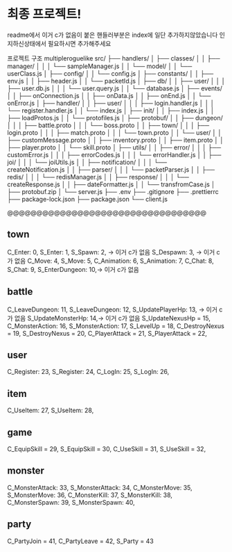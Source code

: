 # 최종 프로젝트!

readme에서 이거 c가 없음이 붙은 핸들러부분은
index에 일단 추가하지않았습니다
인지하신상태에서 필요하시면 추가해주세요

프로젝트 구조
multipleroguelike
src/
├── handlers/
│ ├── classes/
│ │ ├── manager/
│ │ │ └── sampleManager.js
│ │ └── model/
│ │ └── userClass.js
│ ├── config/
│ │ └── config.js
│ ├── constants/
│ │ ├── env.js
│ │ ├── header.js
│ │ └── packetId.js
│ ├── db/
│ │ ├── user/
│ │ │ ├── user.db.js
│ │ │ └── user.query.js
│ │ └── database.js
│ ├── events/
│ │ ├── onConnection.js
│ │ ├── onData.js
│ │ ├── onEnd.js
│ │ └── onError.js
│ ├── handler/
│ │ ├── user/
│ │ │ ├── login.handler.js
│ │ │ └── register.handler.js
│ │ └── index.js
│ ├── init/
│ │ ├── index.js
│ │ ├── loadProtos.js
│ │ └── protofiles.js
│ ├── protobuf/
│ │ ├── dungeon/
│ │ │ ├── battle.proto
│ │ │ └── boss.proto
│ │ ├── town/
│ │ │ ├── login.proto
│ │ │ ├── match.proto
│ │ │ └── town.proto
│ │ └── user/
│ │ ├── customMessage.proto
│ │ ├── inventory.proto
│ │ ├── item.proto
│ │ ├── player.proto
│ │ └── skill.proto
│ ├── utils/
│ │ ├── error/
│ │ │ ├── customError.js
│ │ │ ├── errorCodes.js
│ │ │ └── errorHandler.js
│ │ ├── joi/
│ │ │ └── joiUtils.js
│ │ ├── notification/
│ │ │ └── createNotification.js
│ │ ├── parser/
│ │ │ └── packetParser.js
│ │ ├── redis/
│ │ │ └── redisManager.js
│ │ ├── response/
│ │ │ └── createResponse.js
│ │ ├── dateFormatter.js
│ │ └── transfromCase.js
│ ├── protobuf.zip
│ └── server.js
├── .env
├── .gitignore
├── .prettierrc
├── package-lock.json
├── package.json
└── client.js

@@@@@@@@@@@@@@@@@@@@@@@@@@@@@@@@@@

## town

C_Enter: 0,
S_Enter: 1,
S_Spawn: 2, -> 이거 c가 없음
S_Despawn: 3, -> 이거 c가 없음
C_Move: 4,
S_Move: 5,
C_Animation: 6,
S_Animation: 7,
C_Chat: 8,
S_Chat: 9,
S_EnterDungeon: 10,-> 이거 c가 없음

## battle

C_LeaveDungeon: 11,
S_LeaveDungeon: 12,
S_UpdatePlayerHp: 13, -> 이거 c가 없음
S_UpdateMonsterHp: 14,-> 이거 c가 없음
S_UpdateNexusHp = 15,
C_MonsterAction: 16,
S_MonsterAction: 17,
S_LevelUp = 18,
C_DestroyNexus = 19,
S_DestroyNexus = 20,
C_PlayerAttack = 21,
S_PlayerAttack = 22,

## user

C_Register: 23,
S_Register: 24,
C_LogIn: 25,
S_LogIn: 26,

## item

C_UseItem: 27,
S_UseItem: 28,

## game

C_EquipSkill = 29,
S_EquipSkill = 30,
C_UseSkill = 31,
S_UseSkill = 32,

## monster

C_MonsterAttack: 33,
S_MonsterAttack: 34,
C_MonsterMove: 35,
S_MonsterMove: 36,
C_MonsterKill: 37,
S_MonsterKill: 38,
C_MonsterSpawn: 39,
S_MonsterSpawn: 40,

## party

C_PartyJoin = 41,
C_PartyLeave = 42,
S_Party = 43
